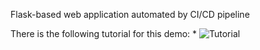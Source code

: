 Flask-based web application automated by CI/CD pipeline


There is the following tutorial for this demo:
    * ![Tutorial](https://www.youtube.com/watch?v=G1u4WBdlWgU)

